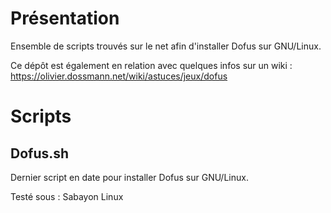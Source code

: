 # Présentation

Ensemble de scripts trouvés sur le net afin d'installer Dofus sur GNU/Linux.

Ce dépôt est également en relation avec quelques infos sur un wiki : https://olivier.dossmann.net/wiki/astuces/jeux/dofus

# Scripts

## Dofus.sh

Dernier script en date pour installer Dofus sur GNU/Linux.

Testé sous : Sabayon Linux
